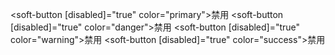 <soft-button [disabled]="true" color="primary">禁用</soft-button>
<soft-button [disabled]="true" color="danger">禁用</soft-button>
<soft-button [disabled]="true" color="warning">禁用</soft-button>
<soft-button [disabled]="true" color="success">禁用</soft-button>